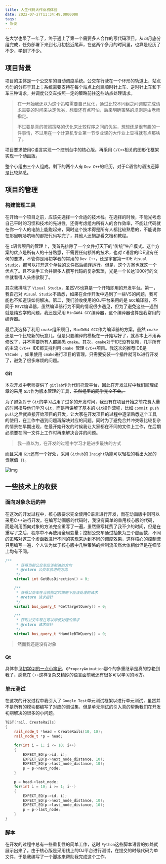 ```yaml
---
title: 人生代码大作业初体验
date: 2022-07-27T11:34:49.0000000
tags:
- 杂谈
---
```



在大学也呆了一年了，终于遇上了第一个需要多人合作的写代码项目。从四月底分组完成，任务部署下来到七月初接近尾声，在这两个多月的时间里，也算是经历了不少，学到了不少。

<!--more-->

## 项目背景

项目的主体是一个公交车的自动调度系统。公交车行驶在一个环形的轨道上，站点均匀的分布于其上；系统需要支持在每个站点上创建顺时针上车、逆时针上车和下车三种请求，并调度公交车按照一定的策略前往这些站点处理请求。

> 在一开始我还以为这个策略需要自己优化，通过比较不同组之间调度完成请求需要的时间来决定优劣，想着还有点可怕，后来明确策略的规则是由老师指定。
>
> 不过要是真的按照策略的优化来比较程序之间的优劣，想想还是很有趣的一件事情，不过用在一个计算机专业第一节专业课的大作业上显得就有点那啥了。

项目要求使用C语言实现一个控制台中的核心版，再采用 `C/C++`相关的图形化框架实现一个动画版。

整个小组由三个人组成。剩下的两个人有 `Dev C++`的经历，对于C语言的语法还算是比较熟悉。

## 项目的管理

### 构建管理工具

在开始一个项目之前，应该先选择一个合适的技术栈。在选择的时候，不能光考虑自己平时的习惯和技术的先进性，还得考虑组内所有人的合作效率，不能让代码就在你一个人的电脑上能跑起来，同时这个技术得是所有人都比较熟悉的，不能说你在那里吭哧吭哧的都把代码写完了，其他人还搁那看文档和教程。

在 `C`语言项目的管理上，我首先排除了一个文件打天下的“传统”生产模式。这个方案的优点是所有人的十分熟悉，不需要任何额外的技术，也对 `C`语言的IDE没有任何的要求，不管你是用初学者的常用的 `Dev C++`，还是宇宙第一IDE `Visual Studio`，都可以打开这个单独的文件然后编译运行。但是，这个方案也就这一个优点了。且不论手工合并很多人撰写代码的复杂繁琐，光是一个长达1000行的文件就看得人头疼欲裂了。

其次我排除了 `Visual Studio`，虽然VS也算是一个开箱即用的开发平台。第一，我自己对 `Visual Studio`不熟悉，如果在合作开发中遇到了一些VS的问题，我可能也不知道该如何解决。第二，我们验收使用的OJ平台采用的是 `GCC`编译器，不同于 `MSVC`编译器，虽然编译器行为不同的情况很少遇见，但为了避免这些一遇到就是纯玄学的问题，我还是采用 `MinGW64 GCC`编译器，这个编译器也算是我常用的编译器。

最后我选择了利用 `cmake`组织项目，`MinGW64 GCC`作为编译器的方案。虽然 `cmake`还是一个比较新的玩意儿，但是只要编译的模板在一开始写好了，就基本上不用再修改了，并不需要所有人都熟悉 `cmake`。其次，`cmake`对于IDE没有依赖，几乎所有的主流 `C/C++ `IDE都支持利用  `cmake `管理 `C/C++`项目。我这次的推荐IDE是 `VSCode `，如果使用 `cmake`进行项目的管理，只需要安装一个插件就可以进行开发了，避免了很多麻烦的问题。

### Git

本次开发中老师提供了 `gitlab`作为代码托管平台，因此在开发过程中我们顺理成章的采用 `Git`作为版本管理的工具，~~虽然组里的同学完全不会。~~

为了避免对于 `Git`的学习占用了过多的开发时间，我没有在项目开始之前花费大量的时间指导他们学习 `Git`，而是再讲解了基本的 `Git`操作流程，比如 `commit push pull`之后就直接开始项目的开发，让大家在开发项目的过程中逐渐熟悉这个工具的使用，在工作中遇到问题再解决对应的问题。同时为了避免合并冲突等比较复杂的情景在早期出现，在最开始开发的时候我让大家都在不同的文件上工作，在后期必须要在同一文件上工作时再来解决合并的问题。

> 我一直以为，在开发的过程中学习才是进步最快的方式

而且采用 `Git`还有一个好处，采用 `Github`的 `Insight`功能可以轻松的看出大家的贡献值（）。

![img](1.webp)

## 一些技术上的收获

### 面向对象永远的神

在这次的开发过程中，核心版要求完全使用C语言进行开发，而在动画版中则可以采用C++进行开发。在编写动画版的代码时，我没有简单的重用核心版的代码，而是利用面向对象的方法完全重写了一遍，虽然重写耗费了我不少的时间，但是在重写了之后，程序中不再使用全局变量；控制公交车通过抽象为三个虚函数，不同的策略对这三个虚函数进行不同的实现来达到不同的调度效果，这样核心的控制流只用编写一遍，个人认为优于核心版中几种策略的控制流虽然大体相似但是在细节上均有不同。

```cpp
/**
     * 获得当前公交车应该前进的方向
     * @return 公交车前进的方向
     */
    virtual int GetBusDirection() = 0;

    /**
     * 获得公交车在当前指定的策略下应该处理的请求
     * @return 请求指针
     */
    virtual bus_query_t *GetTargetQuery() = 0;

    /**
     * 获取公交车现在可以顺便处理的请求
     * @return 请求指针
     */
    virtual bus_query_t *HandleBTWQuery() = 0;

```

> 然而我还是没有对象

### Qt

具体参见[初学Qt的一点小笔记](https://rrricardo.top/blog/2022/07/01/qt-learning/#more)，`QProperyAnimation`那个的多重继承是真的惊艳到我了，感觉在 `C++`这样复杂又精妙的语言面前我还有很多可以学习的地方。

### 单元测试

在这次的开发过程中我引入了 `Google Test`单元测试框架以进行单元测试，虽然并不是所有的模块都编写了对应的测试集，但是单元测试的引入真的帮助我们在开发初期解决的很多的小问题。

```cpp
TEST(rail, CreateRails)
{
    rail_node_t *head = CreateRails(10, 10);
    rail_node_t *p = head;

    for(int i = 1; i <= 10; i++)
    {
        EXPECT_EQ(p->id, i);
        EXPECT_EQ(p->next_node_distance, 10);
        EXPECT_EQ(p->last_node_distance, 10);
        p = p->next_node;
    }

    p = head->last_node;
    for(int i = 10; i >= 1; i--)
    {
        EXPECT_EQ(p->id, i);
        EXPECT_EQ(p->next_node_distance, 10);
        EXPECT_EQ(p->last_node_distance, 10);
        p = p->last_node;
    }
}
```

### 脚本

在开发的过程中总有一些重复性的简单工作，这时 `Python`这些脚本语言的妙处就展示出来了。由于核心版是采用线上的OJ平台进行测试，在提交的时候代码为单文件，于是我编写了一个[脚本](https://github.com/jackfiled/auto_bus/blob/master/main.py)来帮助我完成这个工作。
